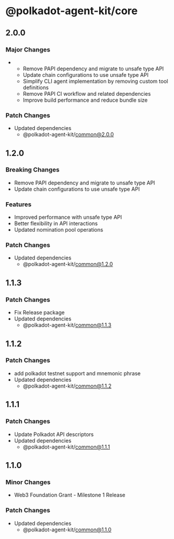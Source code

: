 # @polkadot-agent-kit/core

## 2.0.0

### Major Changes

- - Remove PAPI dependency and migrate to unsafe type API
  - Update chain configurations to use unsafe type API
  - Simplify CLI agent implementation by removing custom tool definitions
  - Remove PAPI CI workflow and related dependencies
  - Improve build performance and reduce bundle size

### Patch Changes

- Updated dependencies
  - @polkadot-agent-kit/common@2.0.0

## 1.2.0

### Breaking Changes

- Remove PAPI dependency and migrate to unsafe type API
- Update chain configurations to use unsafe type API

### Features

- Improved performance with unsafe type API
- Better flexibility in API interactions
- Updated nomination pool operations

### Patch Changes

- Updated dependencies
  - @polkadot-agent-kit/common@1.2.0

## 1.1.3

### Patch Changes

- Fix Release package
- Updated dependencies
  - @polkadot-agent-kit/common@1.1.3

## 1.1.2

### Patch Changes

- add polkadot testnet support and mnemonic phrase
- Updated dependencies
  - @polkadot-agent-kit/common@1.1.2

## 1.1.1

### Patch Changes

- Update Polkadot API descriptors
- Updated dependencies
  - @polkadot-agent-kit/common@1.1.1

## 1.1.0

### Minor Changes

- Web3 Foundation Grant - Milestone 1 Release

### Patch Changes

- Updated dependencies
  - @polkadot-agent-kit/common@1.1.0

